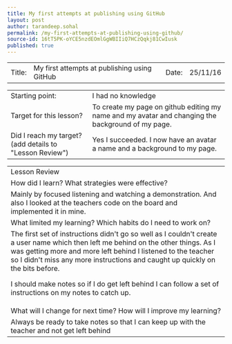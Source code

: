```yaml
---
title: My first attempts at publishing using GitHub
layout: post
author: tarandeep.sohal
permalink: /my-first-attempts-at-publishing-using-github/
source-id: 16tT5PK-oYCE5nzdEOmlGgWBIIiQ7HCzQqkj81CwIusk
published: true
---
```

<table>
  <tr>
    <td>Title:  </td>
    <td>My first attempts at publishing using GitHub</td>
    <td> Date:  </td>
    <td>25/11/16</td>
  </tr>
</table>


<table>
  <tr>
    <td>Starting point:</td>
    <td>I had no knowledge</td>
  </tr>
  <tr>
    <td>Target for this lesson?</td>
    <td>To create my page on github editing my name and my avatar and changing the background of my page.</td>
  </tr>
  <tr>
    <td>Did I reach my target? 
(add details to "Lesson Review")</td>
    <td>Yes I succeeded. I now have an avatar a name and a background to my page.</td>
  </tr>
</table>


<table>
  <tr>
    <td>Lesson Review</td>
  </tr>
  <tr>
    <td>How did I learn? What strategies were effective? </td>
  </tr>
  <tr>
    <td>Mainly by focused listening and watching a demonstration. And also I looked at the teachers code on the board and implemented it in mine.</td>
  </tr>
  <tr>
    <td>What limited my learning? Which habits do I need to work on? </td>
  </tr>
  <tr>
    <td>The first set of instructions didn't go so well as I couldn't create a user name which then left me behind on the other things. As I was getting more and more left behind I listened to the teacher so I didn't miss any more instructions and caught up quickly on the bits before.

I should make notes so if I do get left behind I can follow a set of instructions on my notes to catch up.</td>
  </tr>
  <tr>
    <td>What will I change for next time? How will I improve my learning?</td>
  </tr>
  <tr>
    <td>Always be ready to take notes so that I can keep up with the teacher and not get left behind</td>
  </tr>
</table>


